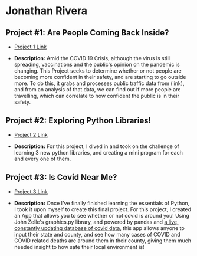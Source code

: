 # Jonathan Rivera


## Project #1: Are People Coming Back Inside?

- [Project 1 Link](https://github.com/J-N-R/Python/tree/main/Project1)

- <b>Description:</b>  Amid the COVID 19 Crisis, although the virus is still spreading, vaccinations and the public's opinion on the pandemic is changing. This Project seeks to determine whether or not people are becoming more confident in their safety, and are starting to go outside more. To do this, it grabs and processes public traffic data from (link), and from an analysis of that data, we can find out if more people are travelling, which can correlate to how confident the public is in their safety.


## Project #2: Exploring Python Libraries!

- [Project 2 Link](https://github.com/J-N-R/Python/tree/main/Project2)

- <b>Description:</b>  For this project, I dived in and took on the challenge of learning 3 new python libraries, and creating a mini program for each and every one of them. 


## Project #3: Is Covid Near Me?

- [Project 3 Link](https://github.com/J-N-R/Python/tree/main/Project3)

- <b>Description:</b>  Once I've finally finished learning the essentials of Python, I took it upon myself to create this final project. For this project, I created an App that allows you to see whether or not covid is around you! Using John Zelle's graphics.py library, and powered by pandas and [a live, constantly updating database of covid data](https://github.com/nytimes/covid-19-data/blob/master/live/us-counties.csv), this app allows anyone to input their state and county, and see how many cases of COVID and COVID related deaths are around them in their county, giving them much needed insight to how safe their local environment is!



